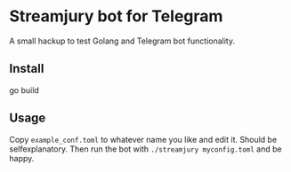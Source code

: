 # Streamjury bot for Telegram

A small hackup to test Golang and Telegram bot functionality.

## Install
go build

## Usage
Copy `example_conf.toml` to whatever name you like and edit it.
Should be selfexplanatory.
Then run the bot with `./streamjury myconfig.toml` and be happy.

